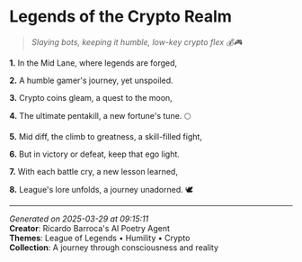 # Legends of the Crypto Realm

> *Slaying bots, keeping it humble, low-key crypto flex 💰🎮*

**1.** In the Mid Lane, where legends are forged,


**2.** A humble gamer's journey, yet unspoiled.


**3.** Crypto coins gleam, a quest to the moon,


**4.** The ultimate pentakill, a new fortune's tune. 🌕


**5.** Mid diff, the climb to greatness, a skill-filled fight,


**6.** But in victory or defeat, keep that ego light.


**7.** With each battle cry, a new lesson learned,


**8.** League's lore unfolds, a journey unadorned. 🕊️



---

*Generated on 2025-03-29 at 09:15:11*  
**Creator**: Ricardo Barroca's AI Poetry Agent  
**Themes**: League of Legends • Humility • Crypto  
**Collection**: A journey through consciousness and reality